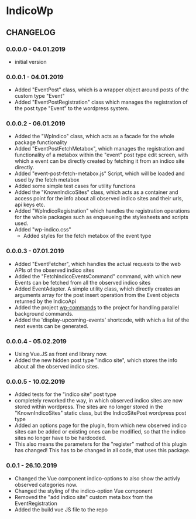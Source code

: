 # IndicoWp


## CHANGELOG

### 0.0.0.0 - 04.01.2019

- initial version

### 0.0.0.1 - 04.01.2019

- Added "EventPost" class, which is a wrapper object around posts of the custom type "Event"
- Added "EventPostRegistration" class which manages the registration of the post type "Event" 
to the wordpress system.

### 0.0.0.2 - 06.01.2019

- Added the "WpIndico" class, which acts as a facade for the whole package functionality
- Added "EventPostFetchMetabox", which manages the registration and functionality of a metabox
within the "event" post type edit screen, with which a event can be directly created by fetching 
it from an indico site directly.
- Added "event-post-fetch-metabox.js" Script, which will be loaded and used by the fetch metabox
- Added some simple test cases for utility functions
- Added the "KnownIndicoSites" class, which acts as a container and access point for the info about 
all observed indico sites and their urls, api keys etc.
- Added "WpIndicoRegistration" which handles the registration operations for the whole packages such as enqueueing the 
stylesheets and scripts used.
- Added "wp-indico.css"
    - Added styles for the fetch metabox of the event type

### 0.0.0.3 - 07.01.2019

- Added "EventFetcher", which handles the actual requests to the web APIs of the observed indico sites
- Added the "FetchIndicoEventsCommand" command, with which new Events can be fetched from all the observed indico sites
- Added EventAdapter. A simple utility class, which directly creates an arguments array for the post insert operation 
from the Event objects returned by the IndicoApi
- Added the project [wp-commands](https://github.com/the16thpythonist/wp_commands) to the project for handling parallel 
background commands.
- Added the 'display-upcoming-events' shortcode, with which a list of the next events can be generated.

### 0.0.0.4 - 05.02.2019

- Using Vue.JS as front end library now.
- Added the new hidden post type "indico site", which stores the info about all the observed indico sites.

### 0.0.0.5 - 10.02.2019

- Added tests for the "indico site" post type
- completely reworked the way, in which observed indico sites are now stored within wordpress. The sites are no longer 
stored in the "KnownIndicoSites" static class, but the IndicoSitePost wordpress post type
- Added an options page for the plugin, from which new observed indico sites can be added or existing ones can be 
modified, so that the indico sites no longer have to be hardcoded.
- This also means the parameters for the "register" method of this plugin has changed! This has to be changed in all 
code, that uses this package.

### 0.0.1 - 26.10.2019

- Changed the Vue component indico-options to also show the activly observed categories now.
- Changed the styling of the indico-option Vue component
- Removed the "add indico site" custom meta box from the EventRegistration
- Added the build vue JS file to the repo